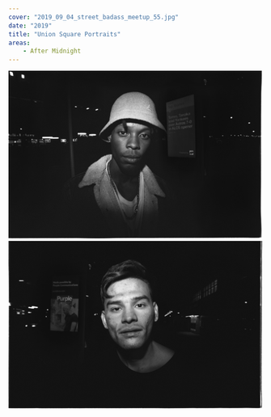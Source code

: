 ```yaml
---
cover: "2019_09_04_street_badass_meetup_55.jpg"
date: "2019"
title: "Union Square Portraits"
areas:
    - After Midnight
---
```


![](2019_09_04_street_badass_meetup_50.jpg)
![](2019_09_04_street_badass_meetup_53.jpg)
